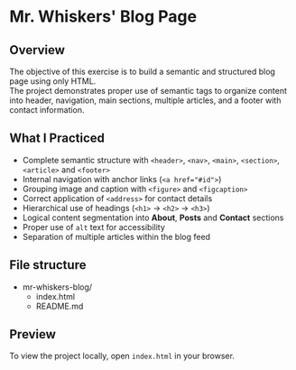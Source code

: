# Mr. Whiskers' Blog Page

## Overview
The objective of this exercise is to build a semantic and structured blog page using only HTML.  
The project demonstrates proper use of semantic tags to organize content into header, navigation, main sections, multiple articles, and a footer with contact information.

## What I Practiced
- Complete semantic structure with `<header>`, `<nav>`, `<main>`, `<section>`, `<article>` and `<footer>`  
- Internal navigation with anchor links (`<a href="#id">`)  
- Grouping image and caption with `<figure>` and `<figcaption>`  
- Correct application of `<address>` for contact details  
- Hierarchical use of headings (`<h1>` → `<h2>` → `<h3>`)  
- Logical content segmentation into **About**, **Posts** and **Contact** sections  
- Proper use of `alt` text for accessibility  
- Separation of multiple articles within the blog feed  

## File structure
- mr-whiskers-blog/
  - index.html  
  - README.md  

## Preview
To view the project locally, open `index.html` in your browser.
